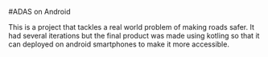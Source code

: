 #ADAS on Android

This is a project that tackles a real world problem of making roads safer. It had several iterations but the final product was made using kotling so that it can deployed on android smartphones to make it more accessible.
